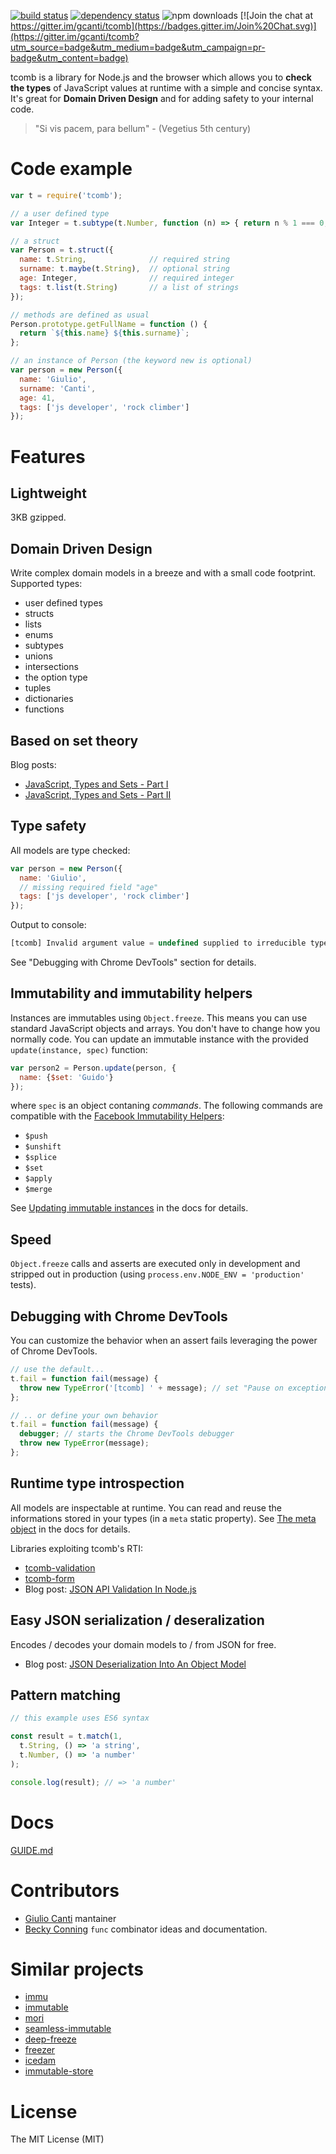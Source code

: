 [![build status](https://img.shields.io/travis/gcanti/tcomb/master.svg?style=flat-square)](https://travis-ci.org/gcanti/tcomb)
[![dependency status](https://img.shields.io/david/gcanti/tcomb.svg?style=flat-square)](https://david-dm.org/gcanti/tcomb)
![npm downloads](https://img.shields.io/npm/dm/tcomb.svg)
[![Join the chat at https://gitter.im/gcanti/tcomb](https://badges.gitter.im/Join%20Chat.svg)](https://gitter.im/gcanti/tcomb?utm_source=badge&utm_medium=badge&utm_campaign=pr-badge&utm_content=badge)

tcomb is a library for Node.js and the browser which allows you to **check the types** of JavaScript values at runtime with a simple and concise syntax. It's great for **Domain Driven Design** and for adding safety to your internal code.

> "Si vis pacem, para bellum" - (Vegetius 5th century)

# Code example

```js
var t = require('tcomb');

// a user defined type
var Integer = t.subtype(t.Number, function (n) => { return n % 1 === 0; });

// a struct
var Person = t.struct({
  name: t.String,              // required string
  surname: t.maybe(t.String),  // optional string
  age: Integer,                // required integer
  tags: t.list(t.String)       // a list of strings
});

// methods are defined as usual
Person.prototype.getFullName = function () {
  return `${this.name} ${this.surname}`;
};

// an instance of Person (the keyword new is optional)
var person = new Person({
  name: 'Giulio',
  surname: 'Canti',
  age: 41,
  tags: ['js developer', 'rock climber']
});
```

# Features

## Lightweight

3KB gzipped.

## Domain Driven Design

Write complex domain models in a breeze and with a small code footprint. Supported types:

* user defined types
* structs
* lists
* enums
* subtypes
* unions
* intersections
* the option type
* tuples
* dictionaries
* functions

## Based on set theory

Blog posts:

- [JavaScript, Types and Sets - Part I](https://gcanti.github.io/2014/09/29/javascript-types-and-sets.html)
- [JavaScript, Types and Sets - Part II](https://gcanti.github.io/2014/10/07/javascript-types-and-sets-part-II.html)

## Type safety

All models are type checked:

```js
var person = new Person({
  name: 'Giulio',
  // missing required field "age"
  tags: ['js developer', 'rock climber']
});
```

Output to console:

```js
[tcomb] Invalid argument value = undefined supplied to irreducible type Number
```

See "Debugging with Chrome DevTools" section for details.

## Immutability and immutability helpers

Instances are immutables using `Object.freeze`. This means you can use standard JavaScript objects and arrays. You don't have to change how you normally code. You can update an immutable instance with the provided `update(instance, spec)` function:

```js
var person2 = Person.update(person, {
  name: {$set: 'Guido'}
});
```

where `spec` is an object contaning *commands*. The following commands are compatible with the [Facebook Immutability Helpers](http://facebook.github.io/react/docs/update.html):

* `$push`
* `$unshift`
* `$splice`
* `$set`
* `$apply`
* `$merge`

See [Updating immutable instances](GUIDE.md#updating-immutable-instances) in the docs for details.

## Speed

`Object.freeze` calls and asserts are executed only in development and stripped out in production (using `process.env.NODE_ENV = 'production'` tests).

## Debugging with Chrome DevTools

You can customize the behavior when an assert fails leveraging the power of Chrome DevTools.

```js
// use the default...
t.fail = function fail(message) {
  throw new TypeError('[tcomb] ' + message); // set "Pause on exceptions" on the "Sources" panel
};

// .. or define your own behavior
t.fail = function fail(message) {
  debugger; // starts the Chrome DevTools debugger
  throw new TypeError(message);
};
```

## Runtime type introspection

All models are inspectable at runtime. You can read and reuse the informations stored in your types (in a `meta` static property). See [The meta object](GUIDE.md#the-meta-object) in the docs for details.

Libraries exploiting tcomb's RTI:

- [tcomb-validation](https://github.com/gcanti/tcomb-validation)
- [tcomb-form](https://github.com/gcanti/tcomb-form)
- Blog post: [JSON API Validation In Node.js](https://gcanti.github.io/2014/09/15/json-api-validation-in-node.html)

## Easy JSON serialization / deseralization

Encodes / decodes your domain models to / from JSON for free.
- Blog post: [JSON Deserialization Into An Object Model](https://gcanti.github.io/2014/09/12/json-deserialization-into-an-object-model.html)

## Pattern matching

```js
// this example uses ES6 syntax

const result = t.match(1,
  t.String, () => 'a string',
  t.Number, () => 'a number'
);

console.log(result); // => 'a number'
```

# Docs

[GUIDE.md](GUIDE.md)

# Contributors

- [Giulio Canti](https://github.com/gcanti) mantainer
- [Becky Conning](https://github.com/beckyconning) `func` combinator ideas and documentation.

# Similar projects

* [immu](https://github.com/scottcorgan/immu)
* [immutable](https://github.com/facebook/immutable-js)
* [mori](https://github.com/swannodette/mori)
* [seamless-immutable](https://github.com/rtfeldman/seamless-immutable)
* [deep-freeze](https://www.npmjs.com/package/deep-freeze)
* [freezer](https://github.com/arqex/freezer)
* [icedam](https://github.com/winkler1/icedam)
* [immutable-store](https://github.com/christianalfoni/immutable-store)

# License

The MIT License (MIT)
